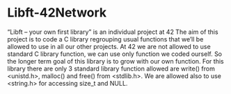 # Libft-42Network
“Libft – your own first library” is an individual project at 42  The aim of this project is to code a C library regrouping usual functions that we’ll be allowed to use in all our other projects. At 42 we are not allowed to use standard C library function, we can use only function we coded ourself. So the longer term goal of this library is to grow with our own function.  For this library there are only 3 standard library function allowed are write() from &lt;unistd.h>, malloc() and free() from &lt;stdlib.h>. We are allowed also to use &lt;string.h> for accessing size_t and NULL.
